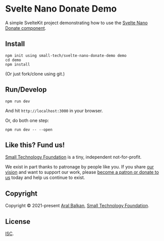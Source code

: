 # Svelte Nano Donate Demo

A simple SvelteKit project demonstrating how to use the [Svelte Nano Donate component](https://github.com/small-tech/svelte-nano-donate).

## Install

```shell
npm init using small-tech/svelte-nano-donate-demo demo
cd demo
npm install
```

(Or just fork/clone using git.)

## Run/Develop

```shell
npm run dev
```

And hit `http://localhost:3000` in your browser.

Or, do both one step:

```shell
npm run dev -- --open
```

## Like this? Fund us!

[Small Technology Foundation](https://small-tech.org) is a tiny, independent not-for-profit.

We exist in part thanks to patronage by people like you. If you share [our vision](https://small-tech.org/about/#small-technology) and want to support our work, please [become a patron or donate to us](https://small-tech.org/fund-us) today and help us continue to exist.

## Copyright

Copyright &copy; 2021-present [Aral Balkan](https://ar.al), [Small Technology Foundation](https://small-tech.org).

## License

[ISC](./LICENSE).
